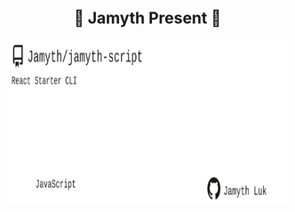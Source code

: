 <!-- built at 6/28/2023, 10:13:51 PM -->
<h1 align="center">
🎉 Jamyth Present 🎉
</h1>
<p align="center">
    <a href="https://github.com/Jamyth/jamyth-script">
        <img width="1000" height="300" src="./readme.svg" />
    </a>
</p>